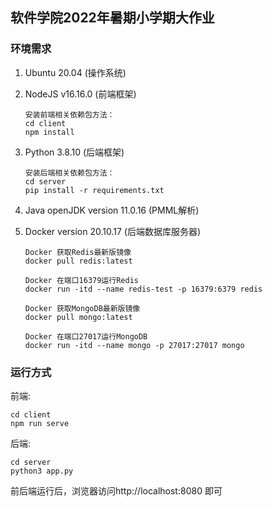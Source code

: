 ## 软件学院2022年暑期小学期大作业

### 环境需求

1. Ubuntu 20.04 (操作系统)

2. NodeJS v16.16.0 (前端框架)

   ```
   安装前端相关依赖包方法：
   cd client
   npm install
   ```

3. Python 3.8.10 (后端框架)

   ```
   安装后端相关依赖包方法：
   cd server
   pip install -r requirements.txt
   ```

3. Java openJDK version 11.0.16 (PMML解析)

4. Docker version 20.10.17 (后端数据库服务器)

   ```
   Docker 获取Redis最新版镜像
   docker pull redis:latest
   
   Docker 在端口16379运行Redis
   docker run -itd --name redis-test -p 16379:6379 redis
   
   Docker 获取MongoDB最新版镜像
   docker pull mongo:latest
   
   Docker 在端口27017运行MongoDB
   docker run -itd --name mongo -p 27017:27017 mongo
   ```

   

   

### 运行方式

前端:
```
cd client
npm run serve
```
后端:
```
cd server
python3 app.py
```
前后端运行后，浏览器访问http://localhost:8080 即可

